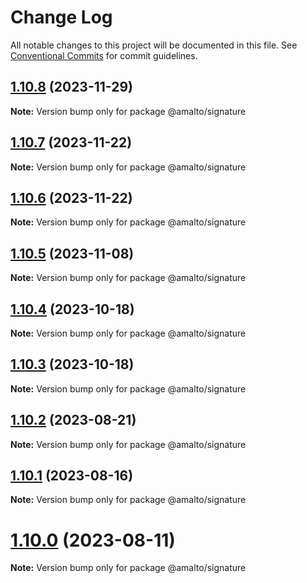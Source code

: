 # Change Log

All notable changes to this project will be documented in this file. See
[Conventional Commits](https://conventionalcommits.org) for commit guidelines.

## [1.10.8](https://github.com/amalto/platform6-ui-components/compare/@amalto/signature@1.10.7...@amalto/signature@1.10.8) (2023-11-29)

**Note:** Version bump only for package @amalto/signature

## [1.10.7](https://github.com/amalto/platform6-ui-components/compare/@amalto/signature@1.10.6...@amalto/signature@1.10.7) (2023-11-22)

**Note:** Version bump only for package @amalto/signature

## [1.10.6](https://github.com/amalto/platform6-ui-components/compare/@amalto/signature@1.10.5...@amalto/signature@1.10.6) (2023-11-22)

**Note:** Version bump only for package @amalto/signature

## [1.10.5](https://github.com/amalto/platform6-ui-components/compare/@amalto/signature@1.10.4...@amalto/signature@1.10.5) (2023-11-08)

**Note:** Version bump only for package @amalto/signature

## [1.10.4](https://github.com/amalto/platform6-ui-components/compare/@amalto/signature@1.10.3...@amalto/signature@1.10.4) (2023-10-18)

**Note:** Version bump only for package @amalto/signature

## [1.10.3](https://github.com/amalto/platform6-ui-components/compare/@amalto/signature@1.10.2...@amalto/signature@1.10.3) (2023-10-18)

**Note:** Version bump only for package @amalto/signature

## [1.10.2](https://github.com/amalto/platform6-ui-components/compare/@amalto/signature@1.10.1...@amalto/signature@1.10.2) (2023-08-21)

**Note:** Version bump only for package @amalto/signature

## [1.10.1](https://github.com/amalto/platform6-ui-components/compare/@amalto/signature@1.10.0...@amalto/signature@1.10.1) (2023-08-16)

**Note:** Version bump only for package @amalto/signature

# [1.10.0](https://github.com/amalto/platform6-ui-components/compare/@amalto/signature@1.9.98...@amalto/signature@1.10.0) (2023-08-11)

**Note:** Version bump only for package @amalto/signature
